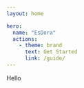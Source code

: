 ```yaml
---
layout: home

hero:
  name: "EsDora"
  actions:
    - theme: brand
      text: Get Started
      link: /guide/
---
```


Hello
